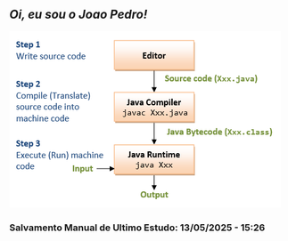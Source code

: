 ## *Oi, eu sou o Joao Pedro!*

![img.png](img.png)

### Salvamento Manual de Ultimo Estudo: 13/05/2025 - 15:26

